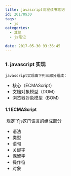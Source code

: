 ```yaml
---
title: javascript高程读书笔记
id: 20170930
tags:
  - js
categories:
  - 其他
  - js笔记

date: 2017-05-30 03:36:45
---
```


###	1. javascript 实现

`javascript实现由下列三部分组成：`

* 核心（ECMAScript）
* 文档对象模型（DOM）
* 浏览器对象模型（BOM）

#### 1.1 ECMAScript

​	规定了js这门语言的组成部分

* 语法
* 类型
* 语句
* 关键字
* 保留字
* 操作符
* 对象



